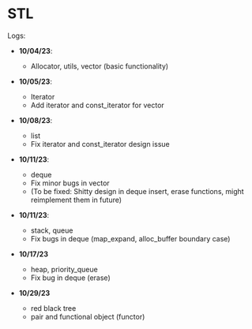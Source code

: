 # STL

Logs:

- **10/04/23**:
  - Allocator, utils, vector (basic functionality)
  
- **10/05/23**:
  - Iterator
  - Add iterator and const_iterator for vector
  
- **10/08/23**:
  - list
  - Fix iterator and const_iterator design issue
  
- **10/11/23**:
  - deque
  - Fix minor bugs in vector
  - (To be fixed: Shitty design in deque insert, erase functions, might reimplement them in future)
  
- **10/11/23**:
  - stack, queue
  - Fix bugs in deque (map_expand, alloc_buffer boundary case)
  
- **10/17/23**
  - heap, priority_queue
  - Fix bug in deque (erase)
  
- **10/29/23**

  - red black tree
  - pair and functional object (functor)

  